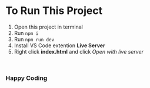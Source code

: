 # To Run This Project

1. Open this project in terminal
2. Run `npm i`
3. Run `npm run dev`
4. Install VS Code extention **Live Server**
5. Right click **index.html** and click *Open with live server*
<br/>

### Happy Coding

